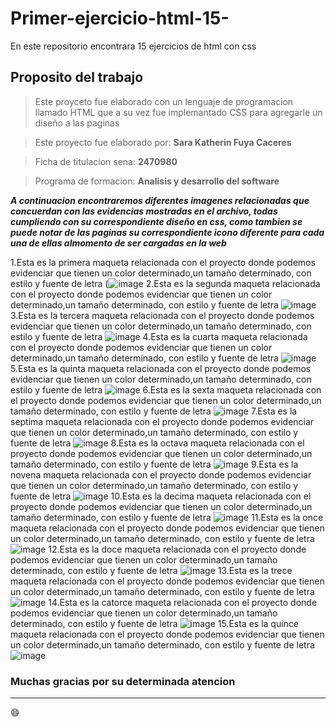# Primer-ejercicio-html-15-
En este repositorio encontrara 15 ejercicios de html con css 
## Proposito del trabajo
>Este proyceto fue elaborado con un lenguaje de programacion llamado HTML que a su vez fue implemantado CSS para agregarle un diseño a las paginas

> Este proyecto fue elaborado por: **Sara Katherin Fuya Caceres**

> Ficha de titulacion sena: **2470980**

> Programa de formacion: **Analisis y desarrollo del software**

**_A continuacion encontraremos diferentes imagenes relacionadas que concuerdan con las evidencias mostradas en el archivo, todas cumpliendo con su correspondiente diseño en css, como tambien se puede notar de las paginas su correspondiente icono diferente para cada una de ellas almomento de ser cargadas en la web_**

1.Esta es la primera maqueta relacionada con el proyecto donde podemos evidenciar que tienen un color determinado,un tamaño determinado, con estilo y fuente de letra (![image](https://user-images.githubusercontent.com/101723518/165487267-57ee0c38-29b1-4aaf-b0b7-343e4a7d072a.png)
2.Esta es la segunda maqueta relacionada con el proyecto donde podemos evidenciar que tienen un color determinado,un tamaño determinado, con estilo y fuente de letra ![image](https://user-images.githubusercontent.com/101723518/165488306-fa45344d-462c-4ff6-b96d-d7d3595fcb58.png)
3.Esta es la tercera maqueta relacionada con el proyecto donde podemos evidenciar que tienen un color determinado,un tamaño determinado, con estilo y fuente de letra ![image](https://user-images.githubusercontent.com/101723518/165488539-e8857457-1a0f-4e7d-b003-58bbb9d2db60.png)
4.Esta es la cuarta maqueta relacionada con el proyecto donde podemos evidenciar que tienen un color determinado,un tamaño determinado, con estilo y fuente de letra ![image](https://user-images.githubusercontent.com/101723518/165488802-b1476437-27d5-40c6-9a9c-15d57b022c87.png)
5.Esta es la quinta maqueta relacionada con el proyecto donde podemos evidenciar que tienen un color determinado,un tamaño determinado, con estilo y fuente de letra ![image](https://user-images.githubusercontent.com/101723518/165489394-b0db29f2-ffa6-43ac-8488-3cab2e2922e5.png)
6.Esta es la sexta maqueta relacionada con el proyecto donde podemos evidenciar que tienen un color determinado,un tamaño determinado, con estilo y fuente de letra ![image](https://user-images.githubusercontent.com/101723518/165489548-8d5e8d9a-cd09-4c85-abe3-53d1746c2876.png)
7.Esta es la septima maqueta relacionada con el proyecto donde podemos evidenciar que tienen un color determinado,un tamaño determinado, con estilo y fuente de letra ![image](https://user-images.githubusercontent.com/101723518/165489674-fdf254bc-d810-43b4-b703-00b9ad9a0206.png)
8.Esta es la octava maqueta relacionada con el proyecto donde podemos evidenciar que tienen un color determinado,un tamaño determinado, con estilo y fuente de letra ![image](https://user-images.githubusercontent.com/101723518/165489773-48d67334-03dc-4e98-bf43-0094cc69a9ef.png)
9.Esta es la novena maqueta relacionada con el proyecto donde podemos evidenciar que tienen un color determinado,un tamaño determinado, con estilo y fuente de letra ![image](https://user-images.githubusercontent.com/101723518/165489870-9e3f17ac-4d98-4e28-a3e2-2182304837f7.png)
10.Esta es la decima maqueta relacionada con el proyecto donde podemos evidenciar que tienen un color determinado,un tamaño determinado, con estilo y fuente de letra ![image](https://user-images.githubusercontent.com/101723518/165489977-c3d72ffe-4772-473d-8077-637182fe0ab2.png)
11.Esta es la once maqueta relacionada con el proyecto donde podemos evidenciar que tienen un color determinado,un tamaño determinado, con estilo y fuente de letra ![image](https://user-images.githubusercontent.com/101723518/165490085-7131d57e-5804-495e-9592-6c95ec8959ed.png)
12.Esta es la doce maqueta relacionada con el proyecto donde podemos evidenciar que tienen un color determinado,un tamaño determinado, con estilo y fuente de letra ![image](https://user-images.githubusercontent.com/101723518/165490658-a4fa58dc-85bc-400d-993d-00f57b8d0ac2.png)
13.Esta es la trece maqueta relacionada con el proyecto donde podemos evidenciar que tienen un color determinado,un tamaño determinado, con estilo y fuente de letra ![image](https://user-images.githubusercontent.com/101723518/165490742-34a1f986-8ac1-4572-ae35-0891f7b8f777.png)
14.Esta es la catorce maqueta relacionada con el proyecto donde podemos evidenciar que tienen un color determinado,un tamaño determinado, con estilo y fuente de letra ![image](https://user-images.githubusercontent.com/101723518/165490842-b3c79c92-f6f4-4df2-a12d-73da22272b9b.png)
15.Esta es la quince maqueta relacionada con el proyecto donde podemos evidenciar que tienen un color determinado,un tamaño determinado, con estilo y fuente de letra ![image](https://user-images.githubusercontent.com/101723518/165491109-aae6e098-d667-4d7b-99a1-dcb94c2c07fc.png)

### Muchas gracias por su determinada atencion
-----------------------------------------------
😄
